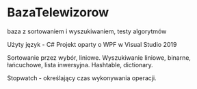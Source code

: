 # BazaTelewizorow
baza z sortowaniem i wyszukiwaniem, testy algorytmów 

Użyty język - C#
Projekt oparty o WPF w Visual Studio 2019

Sortowanie przez wybór, liniowe.
Wyszukiwanie liniowe, binarne, łańcuchowe, lista inwersyjna.
Hashtable, dictionary.


Stopwatch - określający czas wykonywania operacji.
